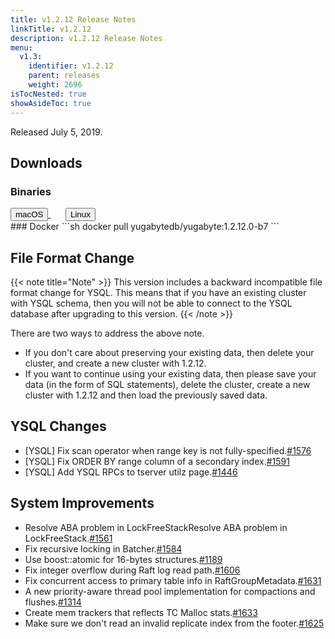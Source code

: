 ```yaml
---
title: v1.2.12 Release Notes
linkTitle: v1.2.12
description: v1.2.12 Release Notes
menu:
  v1.3:
    identifier: v1.2.12
    parent: releases
    weight: 2696
isTocNested: true
showAsideToc: true
---
```


Released July 5, 2019.

## Downloads
### Binaries
<a class="download-binary-link" href="https://downloads.yugabyte.com/yugabyte-ce-1.2.12.0-darwin.tar.gz">
  <button>
    <i class="fab fa-apple"></i><span class="download-text">macOS</span>
  </button>
</a>
&nbsp; &nbsp; &nbsp; 
<a class="download-binary-link" href="https://downloads.yugabyte.com/yugabyte-ce-1.2.12.0-linux.tar.gz">
  <button>
    <i class="fab fa-linux"></i><span class="download-text">Linux</span>
  </button>
</a>
<br />
### Docker
```sh
docker pull yugabytedb/yugabyte:1.2.12.0-b7
```

## File Format Change

{{< note title="Note" >}}
This version includes a backward incompatible file format change for YSQL. This means that if you have an existing cluster with YSQL schema, then you will not be able to connect to the YSQL database after upgrading to this version.
{{< /note >}}

There are two ways to address the above note.

* If you don't care about preserving your existing data, then delete your cluster, and create a new cluster with 1.2.12. 
* If you want to continue using your existing data, then please save your data (in the form of
  SQL statements), delete the cluster, create a new cluster with 1.2.12 and then load the previously saved data.

## YSQL Changes
* [YSQL] Fix scan operator when range key is not
  fully-specified.[#1576](https://github.com/YugaByte/yugabyte-db/issues/1576)
* [YSQL] Fix ORDER BY range column of a secondary
  index.[#1591](https://github.com/YugaByte/yugabyte-db/issues/1591)
* [YSQL] Add YSQL RPCs to tserver utilz
  page.[#1446](https://github.com/YugaByte/yugabyte-db/issues/1446)

## System Improvements
*  Resolve ABA problem in LockFreeStackResolve ABA problem in
   LockFreeStack.[#1561](https://github.com/YugaByte/yugabyte-db/issues/1561)
* Fix recursive locking in Batcher.[#1584](https://github.com/YugaByte/yugabyte-db/issues/1584)
* Use boost::atomic for 16-bytes
  structures.[#1189](https://github.com/YugaByte/yugabyte-db/issues/1189)
* Fix integer overflow during Raft log read
  path.[#1606](https://github.com/YugaByte/yugabyte-db/issues/1606)
* Fix concurrent access to primary table info in
  RaftGroupMetadata.[#1631](https://github.com/YugaByte/yugabyte-db/issues/1631)
* A new priority-aware thread pool implementation for compactions and
  flushes.[#1314](https://github.com/YugaByte/yugabyte-db/issues/1314)
* Create mem trackers that reflects TC Malloc
  stats.[#1633](https://github.com/YugaByte/yugabyte-db/issues/1633)
* Make sure we don't read an invalid replicate index from the
  footer.[#1625](https://github.com/YugaByte/yugabyte-db/issues/1625)
